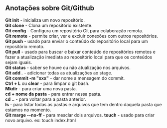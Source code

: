 ## Anotações sobre Git/Github

**Git init** - inicializa um novo repositório. <br>
**Git clone** - Clona um repositório existente. <br>
**Git config** - Configura um repositório Git para colaboração remota. <br>
**Git remote** - permite criar, ver e excluir conexões com outros repositórios. <br>
**Git push** - usado para enviar o conteúdo do repositório local para um repositório remoto. <br>
**Git pull** - usado para buscar e baixar conteúdo de repositórios remotos e fazer a atualização
imediata ao repositório local para que os conteúdos sejam iguais. <br>
**Git status** - saber se houve ou não atualização nos arquivos. <br>
**Git add .** - adicionar todas as atualizações ao stage. <br>
**Git commit -m "xxx"** - dar nome a mensagem do commit. <br>
**Ctrl + L** ou **clear** - para limpar o git bash. <br>
**Mkdir** - para criar uma nova pasta. <br>
**cd + nome da pasta** - para entrar nessa pasta. <br>
**cd ..** - para voltar para a pasta anterior. <br>
**ls** - para listar todas as pastas e arquivos que tem dentro daquela pasta que estamos no momento. <br>
**Git marge --no-ff** - para mesclar dois arquivos.
**touch** - usado para criar novo arquivo. ex: touch index.html